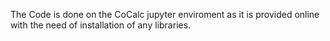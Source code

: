 The Code is done on the CoCalc jupyter enviroment as it is provided online with the need of installation of any libraries.
